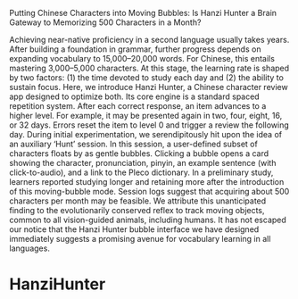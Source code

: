Putting Chinese Characters into Moving Bubbles: Is Hanzi Hunter a Brain Gateway to Memorizing 500 Characters in a Month?	

Achieving near-native proficiency in a second language usually takes years. After building a foundation in grammar, further progress depends on expanding vocabulary to 15,000–20,000 words. For Chinese, this entails mastering 3,000–5,000 characters. At this stage, the learning rate is shaped by two factors: (1) the time devoted to study each day and (2) the ability to sustain focus. Here, we introduce Hanzi Hunter, a Chinese character review app designed to optimize both. Its core engine is a standard spaced repetition system. After each correct response, an item advances to a higher level. For example, it may be presented again in two, four, eight, 16, or 32 days. Errors reset the item to level 0 and trigger a review the following day. During initial experimentation, we serendipitously hit upon the idea of an auxiliary ‘Hunt’ session. In this session, a user-defined subset of characters floats by as gentle bubbles. Clicking a bubble opens a card showing the character, pronunciation, pinyin, an example sentence (with click-to-audio), and a link to the Pleco dictionary. In a preliminary study, learners reported studying longer and retaining more after the introduction of this moving-bubble mode. Session logs suggest that acquiring about 500 characters per month may be feasible. We attribute this unanticipated finding to the evolutionarily conserved reflex to track moving objects, common to all vision-guided animals, including humans. It has not escaped our notice that the Hanzi Hunter bubble interface we have designed immediately suggests a promising avenue for vocabulary learning in all languages.

# HanziHunter

